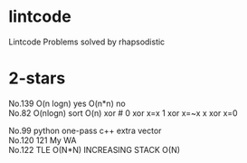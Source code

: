 # lintcode
Lintcode Problems solved by rhapsodistic 

# 2-stars


No.139  O(n logn) yes O(n*n) no<br>
	No.82  O(nlogn) sort  O(n)  xor   # 0 xor x=x   1 xor x=~x   x xor x=0
  
  
No.99  python  one-pass   c++  extra vector  
No.120 121   My WA  
No.122    TLE O(N*N)    INCREASING STACK O(N)
